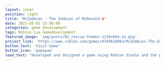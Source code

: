 ```yaml
---
layout: inner
position: right
title: 'McZombies - The Zombies of McDonald's'
date: 2021-05-01 15:56:00
categories: game development
tags: Roblox Lua Gamedevelopment
featured_image: 'img/posts/03_rescue-themes-1130x864-2x.png'
project_link: 'https://www.roblox.com/games/6749610863/McZombies-The-Zombies-of-McDonalds?refPageId=8882fe61-1e6b-4eaa-8889-6c652648caa9'
button_text: 'Visit Game'
button_icon: 'gamepad'
lead_text: "Developed and designed a game using Roblox Studio and the programming language Lua"
---
```

